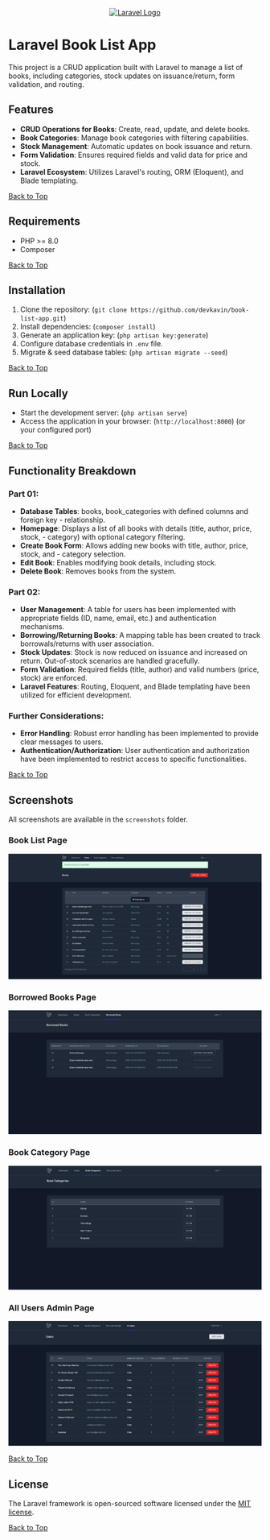 <p align="center"><a href="https://laravel.com" target="_blank"><img src="https://raw.githubusercontent.com/laravel/art/master/logo-lockup/5%20SVG/2%20CMYK/1%20Full%20Color/laravel-logolockup-cmyk-red.svg" width="400" alt="Laravel Logo"></a></p>

# Laravel Book List App

This project is a CRUD application built with Laravel to manage a list of books, including categories, stock updates on issuance/return, form validation, and routing.

## Features

-   **CRUD Operations for Books**: Create, read, update, and delete books.
-   **Book Categories**: Manage book categories with filtering capabilities.
-   **Stock Management**: Automatic updates on book issuance and return.
-   **Form Validation**: Ensures required fields and valid data for price and stock.
-   **Laravel Ecosystem**: Utilizes Laravel's routing, ORM (Eloquent), and Blade templating.

[Back to Top](#laravel-book-list-app)

## Requirements

-   PHP >= 8.0
-   Composer

[Back to Top](#laravel-book-list-app)

## Installation

1. Clone the repository: (`git clone https://github.com/devkavin/book-list-app.git`)
2. Install dependencies: (`composer install`)
3. Generate an application key: (`php artisan key:generate`)
4. Configure database credentials in `.env` file.
5. Migrate & seed database tables: (`php artisan migrate --seed`)

[Back to Top](#laravel-book-list-app)

## Run Locally

-   Start the development server: (`php artisan serve`)
-   Access the application in your browser: (`http://localhost:8000`) (or your configured port)

[Back to Top](#laravel-book-list-app)

## Functionality Breakdown

### Part 01:

-   **Database Tables**: books, book_categories with defined columns and foreign key - relationship.
-   **Homepage**: Displays a list of all books with details (title, author, price, stock, - category) with optional category filtering.
-   **Create Book Form**: Allows adding new books with title, author, price, stock, and - category selection.
-   **Edit Book**: Enables modifying book details, including stock.
-   **Delete Book**: Removes books from the system.

### Part 02:

-   **User Management**: A table for users has been implemented with appropriate fields (ID, name, email, etc.) and authentication mechanisms.
-   **Borrowing/Returning Books**: A mapping table has been created to track borrowals/returns with user association.
-   **Stock Updates**: Stock is now reduced on issuance and increased on return. Out-of-stock scenarios are handled gracefully.
-   **Form Validation**: Required fields (title, author) and valid numbers (price, stock) are enforced.
-   **Laravel Features**: Routing, Eloquent, and Blade templating have been utilized for efficient development.

### Further Considerations:

-   **Error Handling**: Robust error handling has been implemented to provide clear messages to users.
-   **Authentication/Authorization**: User authentication and authorization have been implemented to restrict access to specific functionalities.

[Back to Top](#laravel-book-list-app)

## Screenshots

All screenshots are available in the `screenshots` folder.

### Book List Page

![App Screenshot](https://github.com/devkavin/book-list-app/blob/main/screenshots/books-page.png)

### Borrowed Books Page

![App Screenshot](https://github.com/devkavin/book-list-app/blob/main/screenshots/borrowd-books.png)

### Book Category Page

![App Screenshot](https://github.com/devkavin/book-list-app/blob/main/screenshots/book-category.png)

### All Users Admin Page

![App Screenshot](https://github.com/devkavin/book-list-app/blob/main/screenshots/all-users-admin-page.png)

[Back to Top](#laravel-book-list-app)

## License

The Laravel framework is open-sourced software licensed under the [MIT license](https://opensource.org/licenses/MIT).

[Back to Top](#laravel-book-list-app)
